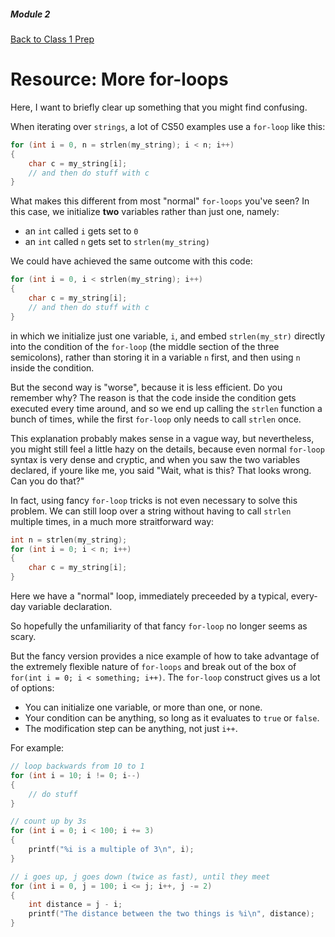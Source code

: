 ##### Module 2

[Back to Class 1 Prep](../../class1-prep#strings)

# Resource: More for-loops

Here, I want to briefly clear up something that you might find confusing.

When iterating over `strings`, a lot of CS50 examples use a `for-loop` like this:

```c
for (int i = 0, n = strlen(my_string); i < n; i++) 
{
    char c = my_string[i];
    // and then do stuff with c
}
```

What makes this different from most "normal" `for-loops` you've seen? In this case, we initialize
**two** variables rather than just one, namely:
* an `int` called `i` gets set to `0`
* an `int` called `n` gets set to `strlen(my_string)`

We could have achieved the same outcome with this code:
```c
for (int i = 0, i < strlen(my_string); i++) 
{
    char c = my_string[i];
    // and then do stuff with c
}
```

in which we initialize just one variable, `i`, and embed `strlen(my_str)` directly into the condition of the `for-loop` (the middle section of the three semicolons), rather than storing it in a variable `n` first, and then using `n` inside the condition.

But the second way is "worse", because it is less efficient. Do you remember why? The reason is that the code inside the condition gets executed every time around, and so we end up calling the `strlen` function a bunch of times, while the first `for-loop` only needs to call `strlen` once.

This explanation probably makes sense in a vague way, but nevertheless, you might still feel a little hazy on the details, because even normal `for-loop` syntax is very dense and cryptic, and when you saw the two variables declared, if youre like me, you said "Wait, what is this? That looks wrong. Can you do that?"

In fact, using fancy `for-loop` tricks is not even necessary to solve this problem. We can still loop over a string without having to call `strlen` multiple times, in a much more straitforward way:
```c
int n = strlen(my_string);
for (int i = 0; i < n; i++) 
{
    char c = my_string[i];
}
```

Here we have a "normal" loop, immediately preceeded by a typical, every-day variable declaration.

So hopefully the unfamiliarity of that fancy `for-loop` no longer seems as scary.

But the fancy version provides a nice example of how to take advantage of the extremely flexible nature of `for-loops` and break out of the box of `for(int i = 0; i < something; i++)`. The `for-loop` construct gives us a lot of options:
* You can initialize one variable, or more than one, or none. 
* Your condition can be anything, so long as it evaluates to `true` or `false`.
* The modification step can be anything, not just `i++`.

For example:

```c
// loop backwards from 10 to 1
for (int i = 10; i != 0; i--)
{
    // do stuff
}
```

```c
// count up by 3s
for (int i = 0; i < 100; i += 3)
{
    printf("%i is a multiple of 3\n", i);
}
```

```c
// i goes up, j goes down (twice as fast), until they meet
for (int i = 0, j = 100; i <= j; i++, j -= 2)
{
    int distance = j - i;
    printf("The distance between the two things is %i\n", distance);
}
```

